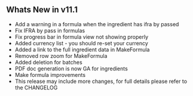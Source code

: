 Whats New in v11.1
--------------------------
- Add a warning in a formula when the ingredient has ifra by passed
- Fix IFRA by pass in formulas
- Fix progress bar in formula view not showing properly
- Added currency list - you should re-set your currency
- Added a link to the full ingredient data in MakeFormula
- Removed row zoom for MakeFormula
- Added deletion for batches
- PDF doc generation is now GA for ingredients
- Make formula improvements
- This release may include more changes, for full details please refer to the CHANGELOG

